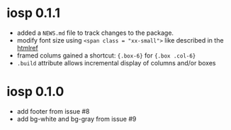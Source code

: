 # iosp 0.1.1

* added a `NEWS.md` file to track changes to the package.
* modify font size using `<span class = "xx-small">` like described in the [htmlref](http://www.htmlref.com/examples/chapter10/font_properties_src.html)
* framed colums gained a shortcut: `{.box-6}` for `{.box .col-6}`
* `.build` attribute allows incremental display of columns and/or boxes


# iosp 0.1.0

* add footer from issue #8
* add bg-white and bg-gray from issue #9


